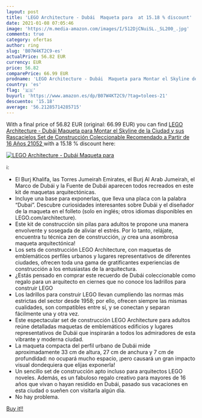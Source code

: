 ```yaml
---
layout: post
title: 'LEGO Architecture - Dubái  Maqueta para  at 15.18 % discount'
date: 2021-01-08 07:05:46
image: 'https://m.media-amazon.com/images/I/512DjCNuiSL._SL200_.jpg'
comments: true
category: ofertas
author: ring
slug: 'B07W4KT2C9-es'
actualPrice: 56.82 EUR
currency: EUR
price: 56.82
comparePrice: 66.99 EUR
prodname: 'LEGO Architecture - Dubái  Maqueta para Montar el Skyline de la Ciudad y sus Rascacielos  Set de Construcción Coleccionable  Recomendado a Partir de 16 Años  21052 '
country: 'es'
flag: '🇪🇸'
buyurl: 'https://www.amazon.es/dp/B07W4KT2C9/?tag=tolees-21'
descuento: '15.18'
average: '56.21285714285715'
---
```


With a final price of 56.82 EUR (original: 66.99 EUR) you can find [LEGO Architecture - Dubái  Maqueta para Montar el Skyline de la Ciudad y sus Rascacielos  Set de Construcción Coleccionable  Recomendado a Partir de 16 Años  21052 ](https://www.amazon.es/dp/B07W4KT2C9/?tag=tolees-21) with a  15.18 % discount here:

[![LEGO Architecture - Dubái  Maqueta para ](https://m.media-amazon.com/images/I/512DjCNuiSL._SL200_.jpg)](https://www.amazon.es/dp/B07W4KT2C9/?tag=tolees-21)

ℹ️:

- El Burj Khalifa, las Torres Jumeirah Emirates, el Burj Al Arab Jumeirah, el Marco de Dubái y la Fuente de Dubái aparecen todos recreados en este kit de maquetas arquitectónicas.
- Incluye una base para exponerlas, que lleva una placa con la palabra “Dubai”. Descubre curiosidades interesantes sobre Dubái y el diseñador de la maqueta en el folleto (solo en inglés; otros idiomas disponibles en LEGO.com/architecture).
- Este kit de construcción sin pilas para adultos te propone una manera envolvente y sosegada de aliviar el estrés. Por lo tanto, relájate, encuentra tu técnica zen de construcción, ¡y crea una asombrosa maqueta arquitectónica!
- Los sets de construcción LEGO Architecture, con maquetas de emblemáticos perfiles urbanos y lugares representativos de diferentes ciudades, ofrecen toda una gama de gratificantes experiencias de construcción a los entusiastas de la arquitectura.
- ¿Estás pensado en comprar este recuerdo de Dubái coleccionable como regalo para un arquitecto en ciernes que no conoce los ladrillos para construir LEGO
- Los ladrillos para construir LEGO llevan cumpliendo las normas más estrictas del sector desde 1958; por ello, ofrecen siempre las mismas cualidades, son compatibles entre sí, y se conectan y separan fácilmente una y otra vez.
- Este espectacular set de construcción LEGO Architecture para adultos reúne detalladas maquetas de emblemáticos edificios y lugares representativos de Dubái que inspirarán a todos los admiradores de esta vibrante y moderna ciudad.
- La maqueta compacta del perfil urbano de Dubái mide aproximadamente 33 cm de altura, 27 cm de anchura y 7 cm de profundidad: no ocupará mucho espacio, ¡pero causará un gran impacto visual dondequiera que elijas exponerla!
- Un sencillo set de construcción apto incluso para arquitectos LEGO noveles. Además, es un fabuloso regalo creativo para mayores de 16 años que vivan o hayan residido en Dubái, pasado sus vacaciones en esta ciudad o sueñen con visitarla algún día.
- No hay problema.

[Buy it!!](https://www.amazon.es/dp/B07W4KT2C9/?tag=tolees-21)
